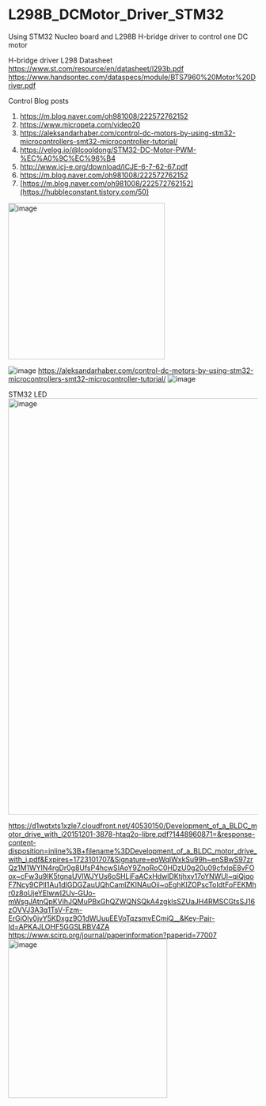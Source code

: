 # L298B_DCMotor_Driver_STM32
Using STM32 Nucleo board and L298B H-bridge driver to control one DC motor 

H-bridge driver L298 Datasheet
https://www.st.com/resource/en/datasheet/l293b.pdf
https://www.handsontec.com/dataspecs/module/BTS7960%20Motor%20Driver.pdf

Control Blog posts
1. https://m.blog.naver.com/oh981008/222572762152
2. https://www.micropeta.com/video20
3. https://aleksandarhaber.com/control-dc-motors-by-using-stm32-microcontrollers-smt32-microcontroller-tutorial/
4. https://velog.io/@lcooldong/STM32-DC-Motor-PWM-%EC%A0%9C%EC%96%B4
5. http://www.icj-e.org/download/ICJE-6-7-62-67.pdf
6. https://m.blog.naver.com/oh981008/222572762152
7. [https://m.blog.naver.com/oh981008/222572762152](https://hubbleconstant.tistory.com/50)



<img width="316" alt="image" src="https://github.com/saidijongo/L298B_DCMotor_Driver_STM32/assets/31678025/2dbb21e3-7e1e-4590-8cf1-f986b4532826">

![image](https://github.com/user-attachments/assets/7eb81631-e725-4f12-92c8-e101652ae66e)
https://aleksandarhaber.com/control-dc-motors-by-using-stm32-microcontrollers-smt32-microcontroller-tutorial/
![image](https://github.com/user-attachments/assets/345184a0-a572-41cb-8bdb-d6b362680a45)



STM32 LED
<img width="841" alt="image" src="https://github.com/user-attachments/assets/57dba3b4-a7e7-44b4-8035-d21870777cb9">

https://d1wqtxts1xzle7.cloudfront.net/40530150/Development_of_a_BLDC_motor_drive_with_i20151201-3878-htaq2o-libre.pdf?1448960871=&response-content-disposition=inline%3B+filename%3DDevelopment_of_a_BLDC_motor_drive_with_i.pdf&Expires=1723101707&Signature=eqWqlWxkSu99h~enSBwS97zrQz1M1WYlN4rgDr0g8UfsP4hcwSIAoY9ZnoRoC0HDzU0g20u09cfxlpE8vFOox~cFw3u9IK5tgnaUVlWJYUs6oSHLjFaACxHdwlDKtjhxy17oYNWUl~qiQjqoF7Ncy9CPlI1Au1dIGDGZauUQhCamlZKINAuOii~oEghKIZOPscToIdtFoFEKMhr0z8oUjeYEIwwI2Uv-GUo-mWsgJAtnQpKVihJQMuPBxGhQZWQNSQkA4zgkIsSZUaJH4RMSCGtsSJ16zOVVJ3A3q1TsV-Fzm-ErGjOly0jvY5KDxgz9O1dWUuuEEVoTqzsmvECmiQ__&Key-Pair-Id=APKAJLOHF5GGSLRBV4ZA
https://www.scirp.org/journal/paperinformation?paperid=77007
<img width="321" alt="image" src="https://github.com/user-attachments/assets/3c53b21d-0cf9-40c7-bc48-e9e921e43914">




